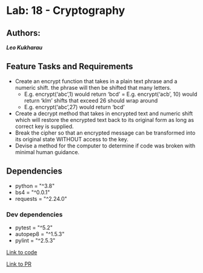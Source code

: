 # Lab: 18 - Cryptography

## Authors:

_**Leo Kukharau**_

## Feature Tasks and Requirements

- Create an encrypt function that takes in a plain text phrase and a numeric shift.
  the phrase will then be shifted that many letters.
  - E.g. encrypt(‘abc’,1) would return ‘bcd’ = E.g. encrypt(‘acb’, 10) would return ‘klm’
    shifts that exceed 26 should wrap around
  - E.g. encrypt(‘abc’,27) would return ‘bcd’
- Create a decrypt method that takes in encrypted text and numeric shift which will restore the encrypted text back to its original form as long as correct key is supplied.
- Break the cipher so that an encrypted message can be transformed into its original state WITHOUT access to the key.
- Devise a method for the computer to determine if code was broken with minimal human guidance.

## Dependencies

- python = "^3.8"
- bs4 = "^0.0.1"
- requests = "^2.24.0"

### Dev dependencies

- pytest = "^5.2"
- autopep8 = "^1.5.3"
- pylint = "^2.5.3"

[Link to code](./web_scraper/scraper.py)

[Link to PR](https://github.com/LeoKuhorev/web-scraper/pull/2)
